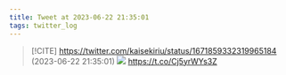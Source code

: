 ```yaml
---
title: Tweet at 2023-06-22 21:35:01
tags: twitter_log
---
```


> [!CITE] https://twitter.com/kaisekiriu/status/1671859332319965184 (2023-06-22 21:35:01)
> ![](https://twitter.com/kaisekiriu/status/1671859332319965184)
> https://t.co/Cj5yrWYs3Z
